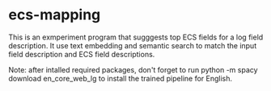 # ecs-mapping

This is an exmperiment program that sugggests top ECS fields for a log field description. It use text embedding and semantic search to match 
the input field description and ECS field descriptions.

Note: after intalled required packages, don't forget to run
  python -m spacy download en_core_web_lg
to install the trained pipeline for English.
